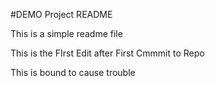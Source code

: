 #DEMO Project README

This is a simple readme file

This is the FIrst Edit after First Cmmmit to Repo

This is bound to cause trouble

